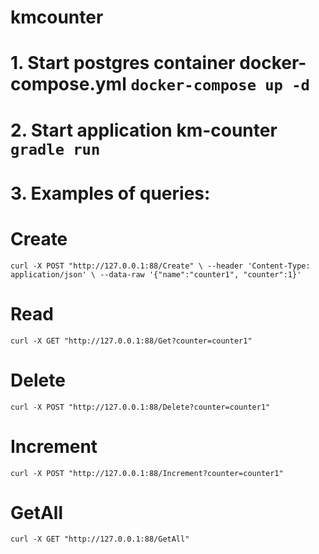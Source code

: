 # kmcounter

# 1. Start postgres container docker-compose.yml `docker-compose up -d`

# 2. Start application km-counter `gradle run`

# 3. Examples of queries:

# Create

`
curl -X POST "http://127.0.0.1:88/Create" \
--header 'Content-Type: application/json' \
--data-raw '{"name":"counter1", "counter":1}'
`

# Read

`curl -X GET "http://127.0.0.1:88/Get?counter=counter1"`

# Delete

`curl -X POST "http://127.0.0.1:88/Delete?counter=counter1"`

# Increment

`curl -X POST "http://127.0.0.1:88/Increment?counter=counter1"`

# GetAll

`curl -X GET "http://127.0.0.1:88/GetAll"`